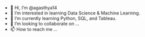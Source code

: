 - 👋 Hi, I’m @agasthya14
- 👀 I’m interested in learning Data Science & Machine Learning.
- 🌱 I’m currently learning Python, SQL, and Tableau.
- 💞️ I’m looking to collaborate on ...
- 📫 How to reach me ...

<!---
agasthya14/agasthya14 is a ✨ special ✨ repository because its `README.md` (this file) appears on your GitHub profile.
You can click the Preview link to take a look at your changes.
--->
